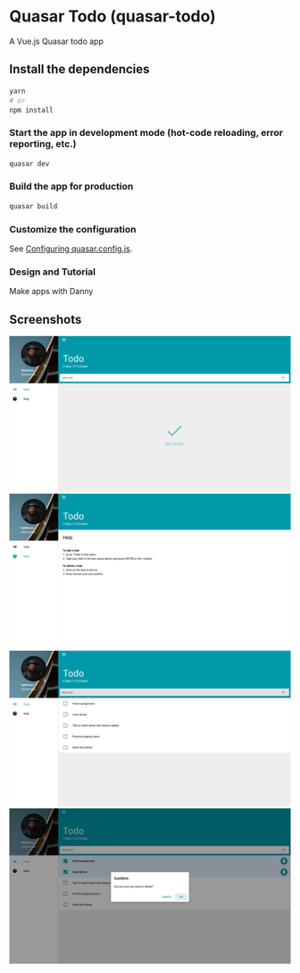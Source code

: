 # Quasar Todo (quasar-todo)

A Vue.js Quasar todo app

## Install the dependencies
```bash
yarn
# or
npm install
```

### Start the app in development mode (hot-code reloading, error reporting, etc.)
```bash
quasar dev
```


### Build the app for production
```bash
quasar build
```

### Customize the configuration
See [Configuring quasar.config.js](https://v2.quasar.dev/quasar-cli-webpack/quasar-config-js).

### Design and Tutorial
Make apps with Danny

## Screenshots
<img src="src/assets/Screenshot 2022-10-14 at 14.59.39.png" alt="Alt text" title="home page">

<img src="src/assets/Screenshot 2022-10-14 at 15.00.17.png" alt="Alt text" title="help page">

<img src="src/assets/Screenshot 2022-10-14 at 15.02.52.png" alt="Alt text" title="add tasks">

<img src="src/assets/Screenshot 2022-10-14 at 15.03.08.png" alt="Alt text" title="delete tasks">
